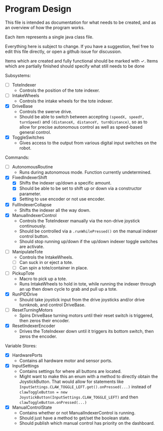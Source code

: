 Program Design
===

This file is intended as documentation for what needs to be created, and as an overview of how the program works.

Each item represents a single java class file.

Everything here is subject to change. If you have a suggestion, feel free to edit this file directly, or open a github issue for discussion.

Items which are created and fully functional should be marked with ✓. Items which are partially finished should specify what still needs to be done

Subsystems:

- [ ] ToteIndexer
  - Controls the position of the tote indexer.
- [ ] IntakeWheels
  - Controls the intake wheels for the tote indexer.
- [x] DriveBase
  - Controls the swerve drive.
  - Should be able to switch between accepting `(speedX, speedY, turnSpeed)` and `(distanceX, distanceY, turnDistance)`, so as to allow for precise autonomous control as well as speed-based general control.
- [x] ToggleSwitches
  - Gives access to the output from various digital input switches on the robot.

Commands:

- [ ] AutonomousRoutine
  - Runs during autonomous mode. Function currently undetermined.
- [x] FixedIndexerShift
  - [x] Shifts the indexer up/down a specific amount.
  - [x] Should be able to be set to shift up or down via a constructor parameter.
  - [x] Setting to use encoder or not use encoder.
- [x] FullIndexerCollapse
  - Shifts the indexer all the way down.
- [x] ManualIndexerControl
  - Controls the ToteIndexer manually via the non-drive joystick continuously.
  - Should be controlled via a `.runWhilePressed()` on the manual indexer control button.
  - Should stop running up/down if the up/down indexer toggle switches are activate.
- [ ] ManipulateTote
  - Controls the IntakeWheels.
  - [ ] Can suck in or eject a tote.
  - [ ] Can spin a tote/container in place.
- [ ] PickupTote
  - Macro to pick up a tote.
  - Runs IntakeWheels to hold in tote, while running the indexer through an up then down cycle to grab and pull up a tote.
- [x] RunPIDDrive
  - Should take joystick input from the drive joysticks and/or drive turnknob, and control DriveBase.
- [ ] ResetTurningMotors
  - Spins DriveBase turning motors until their reset switch is triggered, then zeros their encoder.
- [x] ResetIndexerEncoder
  - Drives the ToteIndexer down until it triggers its bottom switch, then zeros the encoder.


Variable Stores:

- [x] HardwarePorts
  - Contains all hardware motor and sensor ports.
- [x] InputSettings
  - Contains settings for where all buttons are located.
  - Might want to make this an enum with a method to directly obtain the JoystickButton. That would allow for statements like `InputSettings.CLAW_TOGGLE_LEFT.get().onPressed(...)` instead of `clawToggleButton = new JoystickButton(InputSettings.CLAW_TOGGLE_LEFT)` and then `clawToggleButton.onPressed(...)`
- [x] ManualControlState
  - Contains whether or not ManualIndexerControl is running.
  - Should just have a method to get/set the boolean state.
  - Should publish which manual control has priority on the dashboard.
